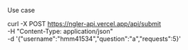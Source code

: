 



Use case



curl -X POST https://ngler-api.vercel.app/api/submit \
  -H "Content-Type: application/json" \
  -d '{"username":"hmm41534","question":"a","requests":5}'
